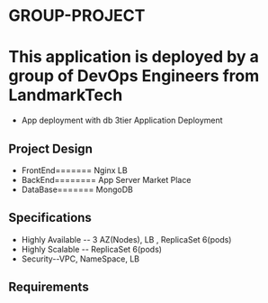 # GROUP-PROJECT
# This application is deployed by a group of DevOps Engineers from LandmarkTech
+ App deployment with db
  3tier Application Deployment
## Project Design
+ FrontEnd======= Nginx LB
+ BackEnd======== App Server Market Place
+ DataBase======= MongoDB
## Specifications
+ Highly Available -- 3 AZ(Nodes), LB , ReplicaSet 6(pods)
+ Highly Scalable -- ReplicaSet 6(pods)
+ Security--VPC, NameSpace, LB
## Requirements

